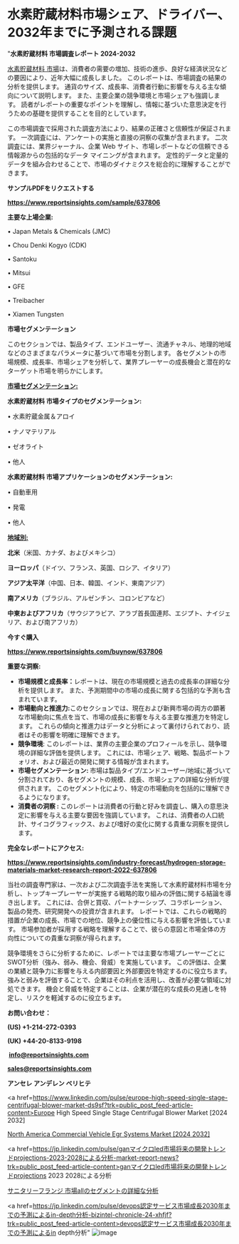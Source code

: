# 水素貯蔵材料市場シェア、ドライバー、2032年までに予測される課題

"<strong>水素貯蔵材料 市場調査レポート 2024-2032</strong>

<a href=https://www.reportsinsights.com/sample/637806>水素貯蔵材料 市場</a>は、消費者の需要の増加、技術の進歩、良好な経済状況などの要因により、近年大幅に成長しました。 このレポートは、市場調査の結果の分析を提供します。 通貨のサイズ、成長率、消費者行動に影響を与える主な傾向について説明します。 また、主要企業の競争環境と市場シェアも強調します。 読者がレポートの重要なポイントを理解し、情報に基づいた意思決定を行うための基礎を提供することを目的としています。

この市場調査で採用された調査方法により、結果の正確さと信頼性が保証されます。 一次調査には、アンケートの実施と直接の洞察の収集が含まれます。 二次調査には、業界ジャーナル、企業 Web サイト、市場レポートなどの信頼できる情報源からの包括的なデータ マイニングが含まれます。 定性的データと定量的データを組み合わせることで、市場のダイナミクスを総合的に理解することができます。

<strong><b>サンプルPDFをリクエストする</b></strong>

<a href=https://www.reportsinsights.com/sample/637806><strong><u>https://www.reportsinsights.com/sample/637806</u></strong></a>

<strong>主要な上場企業:</strong>

• Japan Metals & Chemicals (JMC)

• Chou Denki Kogyo (CDK)

• Santoku

• Mitsui

• GFE

• Treibacher

• Xiamen Tungsten

<strong>市場セグメンテーション</strong>

このセクションでは、製品タイプ、エンドユーザー、流通チャネル、地理的地域などのさまざまなパラメータに基づいて市場を分割します。 各セグメントの市場規模、成長率、市場シェアを分析して、業界プレーヤーの成長機会と潜在的なターゲット市場を明らかにします。

<strong><u>市場セグメンテーション</u></strong><strong><u>:</u></strong>

<strong>水素貯蔵材料 市場タイプのセグメンテーション:</strong>

• 水素貯蔵金属＆アロイ

• ナノマテリアル

• ゼオライト

• 他人

<strong>水素貯蔵材料 市場アプリケーションのセグメンテーション:</strong>

• 自動車用

• 発電

• 他人

<strong><u>地域別</u></strong><strong><u>:</u></strong>

<strong>北米</strong>（米国、カナダ、およびメキシコ）

<strong>ヨーロッパ</strong>（ドイツ、フランス、英国、ロシア、イタリア）

<strong>アジア太平洋</strong>（中国、日本、韓国、インド、東南アジア）

<strong>南アメリカ</strong>（ブラジル、アルゼンチン、コロンビアなど）

<strong>中東およびアフリカ</strong>（サウジアラビア、アラブ首長国連邦、エジプト、ナイジェリア、および南アフリカ）

<strong>今すぐ購入</strong>

<a href=https://www.reportsinsights.com/buynow/637806><strong><u>https://www.reportsinsights.com/buynow/637806</u></strong></a>

<strong>重要な洞察:</strong>
<ul>
  <li><strong>市場規模と成長率：</strong>レポートは、現在の市場規模と過去の成長率の詳細な分析を提供します。 また、予測期間中の市場の成長に関する包括的な予測も含まれています。</li>
  <li><strong>市場動向と推進力:</strong>このセクションでは、現在および新興市場の両方の顕著な市場動向に焦点を当て、市場の成長に影響を与える主要な推進力を特定します。 これらの傾向と推進力はデータと分析によって裏付けられており、読者はその影響を明確に理解できます。</li>
  <li><strong>競争環境</strong>: このレポートは、業界の主要企業のプロフィールを示し、競争環境の詳細な評価を提供します。 これには、市場シェア、戦略、製品ポートフォリオ、および最近の開発に関する情報が含まれます。</li>
  <li><strong>市場セグメンテーション: </strong>市場は製品タイプ/エンドユーザー/地域に基づいて分割されており、各セグメントの規模、成長、市場シェアの詳細な分析が提供されます。 このセグメント化により、特定の市場動向を包括的に理解できるようになります。</li>
  <li><strong>消費者の洞察 : </strong>このレポートは消費者の行動と好みを調査し、購入の意思決定に影響を与える主要な要因を強調しています。 これは、消費者の人口統計、サイコグラフィックス、および嗜好の変化に関する貴重な洞察を提供します。</li>
</ul>
<strong>完全なレポートにアクセス:</strong>

<a href=https://www.reportsinsights.com/industry-forecast/hydrogen-storage-materials-market-research-report-2022-637806><strong><u><b>https://www.reportsinsights.com/industry-forecast/hydrogen-storage-materials-market-research-report-2022-637806</b></u></strong></a>

当社の調査専門家は、一次および二次調査手法を実施して水素貯蔵材料市場を分析し、トップキープレーヤーが実施する戦略的取り組みの評価に関する結論を導き出します。 これには、合併と買収、パートナーシップ、コラボレーション、製品の発売、研究開発への投資が含まれます。 レポートでは、これらの戦略的措置が企業の成長、市場での地位、競争上の優位性に与える影響を評価しています。 市場参加者が採用する戦略を理解することで、彼らの意図と市場全体の方向性についての貴重な洞察が得られます。

競争環境をさらに分析するために、レポートでは主要な市場プレーヤーごとにSWOT分析（強み、弱み、機会、脅威）を実施しています。 この評価は、企業の業績と競争力に影響を与える内部要因と外部要因を特定するのに役立ちます。 強みと弱みを評価することで、企業はその利点を活用し、改善が必要な領域に対処できます。 機会と脅威を特定することは、企業が潜在的な成長の見通しを特定し、リスクを軽減するのに役立ちます。

<strong>お問い合わせ：</strong>

<strong>(US) +1-214-272-0393</strong>

<strong>(UK) +44-20-8133-9198</strong>

<strong> </strong><a href=info@reportsinsights.com><strong><u>info@reportsinsights.com</u></strong></a>

<a href=sales@reportsinsights.com><strong><u>sales@reportsinsights.com</u></strong></a>

<strong>アンセレ アンデレン ベリヒテ</strong>

<a href=https://www.linkedin.com/pulse/europe-high-speed-single-stage-centrifugal-blower-market-ds9sf?trk=public_post_feed-article-content>Europe High Speed Single Stage Centrifugal Blower Market [2024 2032]</a>

<a href=https://www.linkedin.com/pulse/north-america-commercial-vehicle-egr-systems-market-i9dif/>North America Commercial Vehicle Egr Systems Market [2024 2032]</a>

<a href=https://jp.linkedin.com/pulse/ganマイクロled市場将来の開発トレンドprojections-2023-2028による分析-market-report-news?trk=public_post_feed-article-content>ganマイクロled市場将来の開発トレンドprojections 2023 2028による分析</a>

<a href=https://www.linkedin.com/pulse/サニタリーフランジ-市場allのセグメントの詳細な分析-infopulse-daily-360/>サニタリーフランジ 市場allのセグメントの詳細な分析</a>

<a href=https://jp.linkedin.com/pulse/devops認定サービス市場成長2030年までの予測によるin-depth分析-bizintel-chronicle-24-xhfjf?trk=public_post_feed-article-content>devops認定サービス市場成長2030年までの予測によるin depth分析</a>"
![image](https://github.com/gayatrid12/RIResearch/assets/158473851/689a29d2-0636-483d-89a8-39ac4969db39)
